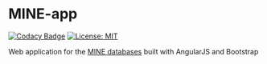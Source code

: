 # MINE-app
[![Codacy Badge](https://api.codacy.com/project/badge/Grade/333228350a9340ea8cbc4b7248f38c11)](https://www.codacy.com/app/JamesJeffryes/MINE-app?utm_source=github.com&amp;utm_medium=referral&amp;utm_content=JamesJeffryes/MINE-app&amp;utm_campaign=Badge_Grade)
[![License: MIT](https://img.shields.io/badge/License-MIT-yellow.svg)](https://opensource.org/licenses/MIT)

Web application for the [MINE databases](http://minedatabase.mcs.anl.gov) built with AngularJS and Bootstrap
